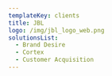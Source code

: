 ```yaml
---
templateKey: clients
title: JBL
logo: /img/jbl_logo_web.png
solutionsList:
  - Brand Desire
  - Cortex
  - Customer Acquisition
---
```


